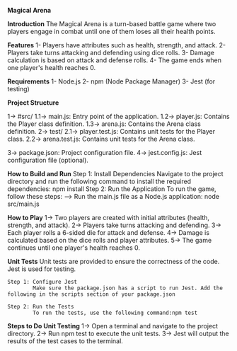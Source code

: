 **Magical Arena**

**Introduction**
The Magical Arena is a turn-based battle game where two players engage in combat until one of them loses all their health points.

**Features**
1- Players have attributes such as health, strength, and attack.
2- Players take turns attacking and defending using dice rolls.
3- Damage calculation is based on attack and defense rolls.
4- The game ends when one player's health reaches 0.

**Requirements**
1- Node.js
2- npm (Node Package Manager)
3- Jest (for testing)

**Project Structure**

1-> #src/
    1.1-> main.js: Entry point of the application.
    1.2-> player.js: Contains the Player class definition.
    1.3-> arena.js: Contains the Arena class definition.
2-> test/
    2.1-> player.test.js: Contains unit tests for the Player class.
    2.2-> arena.test.js: Contains unit tests for the Arena class.

3-> package.json: Project configuration file.
4-> jest.config.js: Jest configuration file (optional).

**How to Build and Run**
    Step 1: Install Dependencies
            Navigate to the project directory and run the following command to install the required dependencies: npm install
    Step 2: Run the Application
                To run the game, follow these steps:
                --> Run the main.js file as a Node.js application: node src/main.js

**How to Play**
1-> Two players are created with initial attributes (health, strength, and attack).
2-> Players take turns attacking and defending.
3-> Each player rolls a 6-sided die for attack and defense.
4-> Damage is calculated based on the dice rolls and player attributes.
5-> The game continues until one player's health reaches 0.

**Unit Tests**
Unit tests are provided to ensure the correctness of the code. Jest is used for testing.

    Step 1: Configure Jest
            Make sure the package.json has a script to run Jest. Add the following in the scripts section of your package.json

    Step 2: Run the Tests
            To run the tests, use the following command:npm test


**Steps to Do Unit Testing**
1-> Open a terminal and navigate to the project directory.
2-> Run npm test to execute the unit tests.
3-> Jest will output the results of the test cases to the terminal.